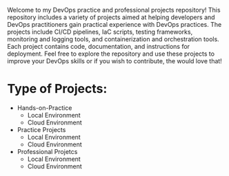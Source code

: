 Welcome to my DevOps practice and professional projects repository! This repository includes a variety of projects aimed at helping developers and DevOps practitioners gain practical experience with DevOps practices. The projects include CI/CD pipelines, IaC scripts, testing frameworks, monitoring and logging tools, and containerization and orchestration tools. Each project contains code, documentation, and instructions for deployment. Feel free to explore the repository and use these projects to improve your DevOps skills or if you wish to contribute, the would love that!

# Type of Projects:

  - Hands-on-Practice
    - Local Environment
    - Cloud Environment
  - Practice Projects
    - Local Environment
    - Cloud Environment
  - Professional Projetcs
    - Local Environment
    - Cloud Environment

